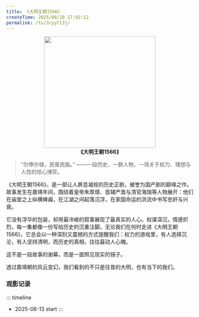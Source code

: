 ```yaml
---
title: 《大明王朝1566》
createTime: 2025/08/20 17:02:12
permalink: /tv/2cyytl3j/
---
```


<p align="center">
  <img src="https://img1.baidu.com/it/u=2559542315,3369447634&fm=253&app=138&f=JPEG?w=800&h=841" width="300"><br>
  <b>《大明王朝1566》</b>
</p>

>“尔俸尔禄，民膏民脂。”
>——一段历史，一群人物，一场关于权力、理想与人性的惊心博弈。

《大明王朝1566》，是一部让人屏息凝视的历史正剧，被誉为国产剧的巅峰之作。故事发生在嘉靖年间，围绕着皇帝朱厚熜、首辅严嵩与清官海瑞等人物展开：他们在庙堂之上纵横捭阖，在江湖之间起落沉浮，在家国命运的洪流中书写忠奸与兴衰。

它没有浮华的包装，却用最冷峻的叙事展现了最真实的人心。权谋深沉，情感炽烈，每一集都像一份写给历史的沉重注脚。无论我们在何时走进《大明王朝1566》，它总会以一种深刻又震撼的方式提醒我们：权力的游戏里，有人选择沉沦，有人坚持清明，而历史的真相，往往最动人心魄。

这不是一段故事的谢幕，而是一面照见现实的镜子。

透过嘉靖朝的风云变幻，我们看到的不只是往昔的大明，也有当下的我们。

### 观影记录

::: timeline
- 2025-08-13 start
:::
